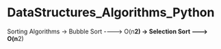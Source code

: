 # DataStructures_Algorithms_Python


Sorting Algorithms 
-> Bubble Sort ----> O(n**2)
-> Selection Sort ---> O(n**2)

